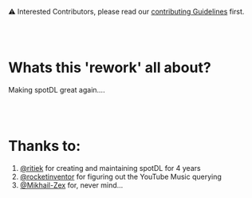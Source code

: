 ⚠ Interested Contributors, please read our [contributing Guidelines](CONTRIBUTING.md) first.

<br><br>

# Whats this 'rework' all about?

Making spotDL great again....

<br><br>

# Thanks to:
1. [@ritiek](https://github.com/ritiek) for creating and maintaining spotDL for 4 years
2. [@rocketinventor](https://github.com/rocketinventor) for figuring out the YouTube Music querying
3. [@Mikhail-Zex](https://github.com/Mikhail-Zex) for, never mind...